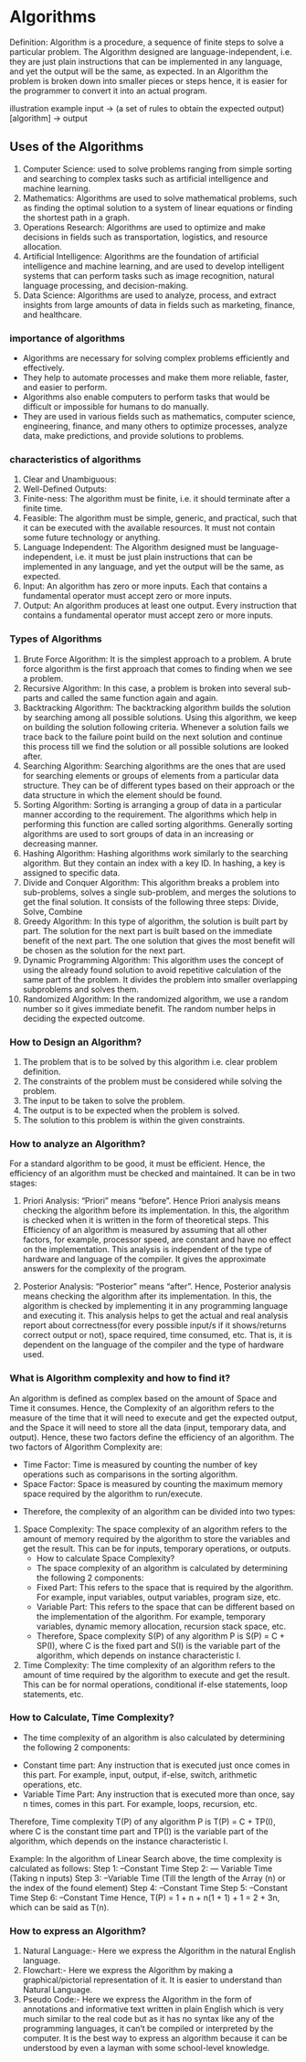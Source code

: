 # Algorithms

Definition:
Algorithm is a procedure, a sequence of finite steps to solve a particular problem.
The Algorithm designed are language-independent, i.e. they are just plain instructions that can be implemented in any 
language, and yet the output will be the same, as expected.
In an Algorithm the problem is broken down into smaller pieces or steps hence, 
it is easier for the programmer to convert it into an actual program.

illustration example
input -> (a set of rules to obtain the expected output) [algorithm] -> output 

## Uses of the Algorithms
1. Computer Science: used to solve problems ranging from simple sorting and searching to complex tasks such as artificial
                     intelligence and machine learning.
2. Mathematics: Algorithms are used to solve mathematical problems, such as finding the optimal solution to a system of 
                linear equations or finding the shortest path in a graph.
3. Operations Research: Algorithms are used to optimize and make decisions in fields such as transportation, logistics, 
                        and resource allocation.
4. Artificial Intelligence: Algorithms are the foundation of artificial intelligence and machine learning, and are used 
                            to develop intelligent systems that can perform tasks such as image recognition, 
                            natural language processing, and decision-making.
5. Data Science: Algorithms are used to analyze, process, and extract insights from large amounts of data in fields such 
                 as marketing, finance, and healthcare.

### importance of algorithms
- Algorithms are necessary for solving complex problems efficiently and effectively.
- They help to automate processes and make them more reliable, faster, and easier to perform.
- Algorithms also enable computers to perform tasks that would be difficult or impossible for humans to do manually.
- They are used in various fields such as mathematics, computer science, engineering, finance, and many others to 
  optimize processes, analyze data, make predictions, and provide solutions to problems.

### characteristics of algorithms
1. Clear and Unambiguous:
2. Well-Defined Outputs: 
3. Finite-ness: The algorithm must be finite, i.e. it should terminate after a finite time.
4. Feasible: The algorithm must be simple, generic, and practical, such that it can be executed with the available 
   resources. It must not contain some future technology or anything.
5. Language Independent: The Algorithm designed must be language-independent, i.e. it must be just plain instructions 
   that can be implemented in any language, and yet the output will be the same, as expected.
6. Input: An algorithm has zero or more inputs. Each that contains a fundamental operator must accept zero or more inputs.
7. Output: An algorithm produces at least one output. Every instruction that contains a fundamental operator must accept zero or more inputs.

### Types of Algorithms
1. Brute Force Algorithm:
   It is the simplest approach to a problem. A brute force algorithm is the first approach that comes to finding when we see a problem.
2. Recursive Algorithm:
   In this case, a problem is broken into several sub-parts and called the same function again and again.
3. Backtracking Algorithm:
   The backtracking algorithm builds the solution by searching among all possible solutions. Using this algorithm, 
   we keep on building the solution following criteria. Whenever a solution fails we trace back to the failure point 
   build on the next solution and continue this process till we find the solution or all possible solutions are looked after.
4. Searching Algorithm:
   Searching algorithms are the ones that are used for searching elements or groups of elements from a particular data structure. 
   They can be of different types based on their approach or the data structure in which the element should be found.
5. Sorting Algorithm:
   Sorting is arranging a group of data in a particular manner according to the requirement. 
   The algorithms which help in performing this function are called sorting algorithms. 
   Generally sorting algorithms are used to sort groups of data in an increasing or decreasing manner.
6. Hashing Algorithm:
   Hashing algorithms work similarly to the searching algorithm. But they contain an index with a key ID. 
   In hashing, a key is assigned to specific data.
7. Divide and Conquer Algorithm:
   This algorithm breaks a problem into sub-problems, solves a single sub-problem, 
   and merges the solutions to get the final solution. It consists of the following three steps: Divide, Solve, Combine
8. Greedy Algorithm:
   In this type of algorithm, the solution is built part by part. The solution for the next part is built based on the 
   immediate benefit of the next part. The one solution that gives the most benefit will be chosen as the solution for the next part.
9. Dynamic Programming Algorithm:
   This algorithm uses the concept of using the already found solution to avoid repetitive calculation of the same part 
   of the problem. It divides the problem into smaller overlapping subproblems and solves them.
10. Randomized Algorithm:
    In the randomized algorithm, we use a random number so it gives immediate benefit. 
    The random number helps in deciding the expected outcome.

### How to Design an Algorithm?
1. The problem that is to be solved by this algorithm i.e. clear problem definition.
2. The constraints of the problem must be considered while solving the problem.
3. The input to be taken to solve the problem.
4. The output is to be expected when the problem is solved.
5. The solution to this problem is within the given constraints.

### How to analyze an Algorithm? 
For a standard algorithm to be good, it must be efficient.
Hence, the efficiency of an algorithm must be checked and maintained.
It can be in two stages:

1. Priori Analysis:
“Priori” means “before”. Hence Priori analysis means checking the algorithm before its implementation.
In this, the algorithm is checked when it is written in the form of theoretical steps.
This Efficiency of an algorithm is measured by assuming that all other factors, for example, processor speed, 
are constant and have no effect on the implementation.
This analysis is independent of the type of hardware and language of the compiler.
It gives the approximate answers for the complexity of the program.

2. Posterior Analysis:
“Posterior” means “after”. Hence, Posterior analysis means checking the algorithm after its implementation.
In this, the algorithm is checked by implementing it in any programming language and executing it.
This analysis helps to get the actual and real analysis report about correctness(for every possible input/s 
if it shows/returns correct output or not), space required, time consumed, etc.
That is, it is dependent on the language of the compiler and the type of hardware used.

### What is Algorithm complexity and how to find it?
An algorithm is defined as complex based on the amount of Space and Time it consumes.
Hence, the Complexity of an algorithm refers to the measure of the time that it will need to execute and get the expected 
output, and the Space it will need to store all the data (input, temporary data, and output).
Hence, these two factors define the efficiency of an algorithm.
The two factors of Algorithm Complexity are:
* Time Factor: Time is measured by counting the number of key operations such as comparisons in the sorting algorithm.
* Space Factor: Space is measured by counting the maximum memory space required by the algorithm to run/execute.

- Therefore, the complexity of an algorithm can be divided into two types:
1. Space Complexity: 
   The space complexity of an algorithm refers to the amount of memory required by the algorithm to store the variables and get the result.
   This can be for inputs, temporary operations, or outputs.
   - How to calculate Space Complexity?
   - The space complexity of an algorithm is calculated by determining the following 2 components:
    * Fixed Part: This refers to the space that is required by the algorithm. 
                  For example, input variables, output variables, program size, etc.
    * Variable Part: This refers to the space that can be different based on the implementation of the algorithm. 
                     For example, temporary variables, dynamic memory allocation, recursion stack space, etc.
   - Therefore, Space complexity S(P) of any algorithm P is S(P) = C + SP(I), where C is the fixed part and S(I) is the 
      variable part of the algorithm, which depends on instance characteristic I.
2. Time Complexity:
   The time complexity of an algorithm refers to the amount of time required by the algorithm to execute and get the result. 
   This can be for normal operations, conditional if-else statements, loop statements, etc.
### How to Calculate, Time Complexity?
- The time complexity of an algorithm is also calculated by determining the following 2 components: 
* Constant time part: Any instruction that is executed just once comes in this part. For example, input, output, if-else,
                      switch, arithmetic operations, etc.
* Variable Time Part: Any instruction that is executed more than once, say n times, comes in this part. For example, loops, recursion, etc.

Therefore, Time complexity T(P) of any algorithm P is T(P) = C + TP(I), where C is the constant time part and TP(I) is 
the variable part of the algorithm, which depends on the instance characteristic I.

Example: In the algorithm of Linear Search above, the time complexity is calculated as follows:
Step 1: –Constant Time
Step 2: — Variable Time (Taking n inputs)
Step 3: –Variable Time (Till the length of the Array (n) or the index of the found element)
Step 4: –Constant Time
Step 5: –Constant Time
Step 6: –Constant Time
Hence, T(P) = 1 + n + n(1 + 1) + 1 = 2 + 3n, which can be said as T(n).

### How to express an Algorithm?
1. Natural Language:- Here we express the Algorithm in the natural English language. 
2. Flowchart:- Here we express the Algorithm by making a graphical/pictorial representation of it. 
   It is easier to understand than Natural Language.
3. Pseudo Code:- Here we express the Algorithm in the form of annotations and informative text written in plain English 
   which is very much similar to the real code but as it has no syntax like any of the programming languages, 
   it can’t be compiled or interpreted by the computer. It is the best way to express an algorithm because it can be 
   understood by even a layman with some school-level knowledge.

